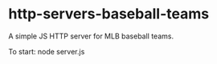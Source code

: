 # http-servers-baseball-teams
A simple JS HTTP server for MLB baseball teams.

To start: node server.js
